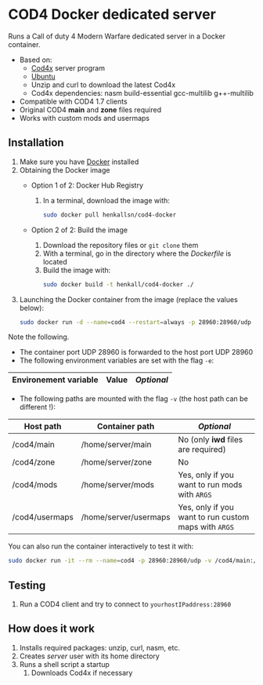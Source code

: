 # COD4 Docker dedicated server

Runs a Call of duty 4 Modern Warfare dedicated server in a Docker container.

- Based on:
    - [Cod4x](https://cod4x.me/) server program
    - [Ubuntu](https://www.docker.com/docker-ubuntu)
    - Unzip and curl to download the latest Cod4x
    - Cod4x dependencies: nasm build-essential gcc-multilib g++-multilib
- Compatible with COD4 1.7 clients
- Original COD4 **main** and **zone** files required
- Works with custom mods and usermaps

## Installation

1. Make sure you have [Docker](https://docs.docker.com/install/) installed
2. Obtaining the Docker image
    - Option 1 of 2: Docker Hub Registry
        
        1. In a terminal, download the image with:
            ```bash
            sudo docker pull henkallsn/cod4-docker
            ```
    - Option 2 of 2: Build the image
        1. Download the repository files or `git clone` them
        2. With a terminal, go in the directory where the *Dockerfile* is located
        3. Build the image with:
            ```bash
            sudo docker build -t henkall/cod4-docker ./
            ```
3. Launching the Docker container from the image (replace the values below):
    ```bash
    sudo docker run -d --name=cod4 --restart=always -p 28960:28960/udp -v /cod4/main:/home/server/main -v /cod4/zone:/home/server/zone -v /cod4/mods:/home/server/mods -v /cod4/usermaps:/home/server/usermaps henkallsn/cod4-docker
    ```

Note the following.
- The container port UDP 28960 is forwarded to the host port UDP 28960
- The following environment variables are set with the flag `-e`:

| **Environement variable** | **Value** | *Optional* |
| --- | --- | --- |

- The following paths are mounted with the flag `-v` (the host path can be different !):

| **Host path** | **Container path** | *Optional* |
| --- | --- | --- |
| /cod4/main | /home/server/main | No (only **iwd** files are required) |
| /cod4/zone | /home/server/zone | No |
| /cod4/mods | /home/server/mods | Yes, only if you want to run mods with `ARGS` |
| /cod4/usermaps | /home/server/usermaps | Yes, only if you want to run custom maps with `ARGS` |


You can also run the container interactively to test it with:

```bash
sudo docker run -it --rm --name=cod4 -p 28960:28960/udp -v /cod4/main:/home/server/main -v /cod4/zone:/home/server/zone -v /cod4/mods:/home/server/mods -v /cod4/usermaps:/home/server/usermaps henkallsn/cod4-docker
```

## Testing

1. Run a COD4 client and try to connect to `yourhostIPaddress:28960`

## How does it work

1. Installs required packages: unzip, curl, nasm, etc.
2. Creates *server* user with its home directory
3. Runs a shell script a startup
    1. Downloads Cod4x if necessary
    
